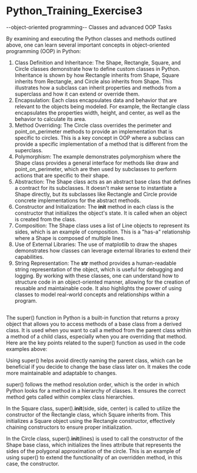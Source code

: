 # Python_Training_Exercise3

--object-oriented programming-- Classes and advanced OOP Tasks

By examining and executing the Python classes and methods outlined above, one can learn several important concepts in object-oriented programming (OOP) in Python:
1. Class Definition and Inheritance:
The Shape, Rectangle, Square, and Circle classes demonstrate how to define custom classes in Python.
Inheritance is shown by how Rectangle inherits from Shape, Square inherits from Rectangle, and Circle also inherits from Shape. This illustrates how a subclass can inherit properties and methods from a superclass and how it can extend or override them.
2. Encapsulation:
Each class encapsulates data and behavior that are relevant to the objects being modeled. For example, the Rectangle class encapsulates the properties width, height, and center, as well as the behavior to calculate its area.
3. Method Overriding:
The Circle class overrides the perimeter and point_on_perimeter methods to provide an implementation that is specific to circles. This is a key concept in OOP where a subclass can provide a specific implementation of a method that is different from the superclass.
4. Polymorphism:
The example demonstrates polymorphism where the Shape class provides a general interface for methods like draw and point_on_perimeter, which are then used by subclasses to perform actions that are specific to their shape.
5. Abstraction:
The Shape class acts as an abstract base class that defines a contract for its subclasses. It doesn't make sense to instantiate a Shape directly, but its subclasses like Rectangle and Circle provide concrete implementations for the abstract methods.
6. Constructor and Initialization:
The __init__ method in each class is the constructor that initializes the object's state. It is called when an object is created from the class.
7. Composition:
The Shape class uses a list of Line objects to represent its sides, which is an example of composition. This is a "has-a" relationship where a Shape is composed of multiple lines.
8. Use of External Libraries:
The use of matplotlib to draw the shapes demonstrates how classes can leverage external libraries to extend their capabilities.
9. String Representation:
The __str__ method provides a human-readable string representation of the object, which is useful for debugging and logging.
By working with these classes, one can understand how to structure code in an object-oriented manner, allowing for the creation of reusable and maintainable code. It also highlights the power of using classes to model real-world concepts and relationships within a program.

## 

The super() function in Python is a built-in function that returns a proxy object that allows you to access methods of a base class from a derived class. It is used when you want to call a method from the parent class within a method of a child class, especially when you are overriding that method.
Here are the key points related to the super() function as used in the code examples above:

Using super() helps avoid directly naming the parent class, which can be beneficial if you decide to change the base class later on. It makes the code more maintainable and adaptable to changes.

super() follows the method resolution order, which is the order in which Python looks for a method in a hierarchy of classes. It ensures the correct method gets called within complex class hierarchies.

In the Square class, super().__init__(side, side, center) is called to utilize the constructor of the Rectangle class, which Square inherits from. This initializes a Square object using the Rectangle constructor, effectively chaining constructors to ensure proper initialization.

In the Circle class, super().__init__(lines) is used to call the constructor of the Shape base class, which initializes the lines attribute that represents the sides of the polygonal approximation of the circle. This is an example of using super() to extend the functionality of an overridden method, in this case, the constructor.

